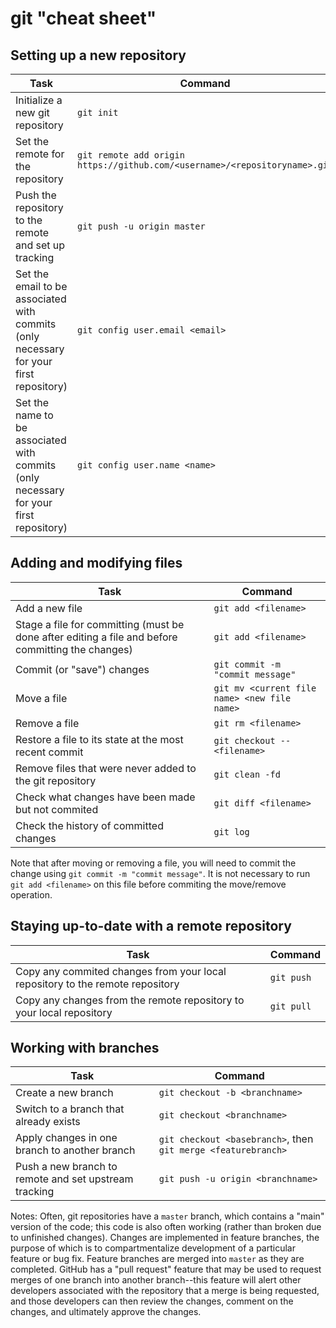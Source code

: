 # git "cheat sheet"

## Setting up a new repository

| Task       | Command    |
|------------|------------|
| Initialize a new git repository | `git init` |
| Set the remote for the repository | `git remote add origin https://github.com/<username>/<repositoryname>.git`  |
| Push the repository to the remote and set up tracking | `git push -u origin master` |
| Set the email to be associated with commits (only necessary for your first repository) | `git config user.email <email>` |
| Set the name to be associated with commits (only necessary for your first repository) | `git config user.name <name>` |

## Adding and modifying files

| Task       | Command    |
|------------|------------|
| Add a new file | `git add <filename>` |
| Stage a file for committing (must be done after editing a file and before committing the changes) | `git add <filename>` |
| Commit (or "save") changes | `git commit -m "commit message" ` | 
| Move a file | `git mv <current file name> <new file name>` | 
| Remove a file | `git rm <filename>` |
| Restore a file to its state at the most recent commit | `git checkout -- <filename>` |
| Remove files that were never added to the git repository | `git clean -fd` |
| Check what changes have been made but not commited | `git diff <filename>` |
| Check the history of committed changes | `git log` |

Note that after moving or removing a file, you will need to commit the change using `git commit -m "commit message"`. It is not necessary to run `git add <filename>` on this file before commiting the move/remove operation.

## Staying up-to-date with a remote repository

| Task       | Command    |
|------------|------------|
| Copy any commited changes from your local repository to the remote repository | `git push` |
| Copy any changes from the remote repository to your local repository | `git pull` |

## Working with branches

| Task       | Command    |
|------------|------------|
| Create a new branch | `git checkout -b <branchname>` |
| Switch to a branch that already exists | `git checkout <branchname>` |
| Apply changes in one branch to another branch | `git checkout <basebranch>`, then `git merge <featurebranch>` |
| Push a new branch to remote and set upstream tracking | `git push -u origin <branchname>` |

Notes: Often, git repositories have a `master` branch, which contains a "main" version of the code; this code is also often working (rather than broken due to unfinished changes).  Changes are implemented in feature branches, the purpose of which is to compartmentalize development of a particular feature or bug fix.  Feature branches are merged into `master` as they are completed.  GitHub has a "pull request" feature that may be used to request merges of one branch into another branch--this feature will alert other developers associated with the repository that a merge is being requested, and those developers can then review the changes, comment on the changes, and ultimately approve the changes.
